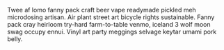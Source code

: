 Twee af lomo fanny pack craft beer vape readymade pickled meh microdosing artisan. Air plant street art bicycle rights sustainable. Fanny pack cray heirloom try-hard farm-to-table venmo, iceland 3 wolf moon swag occupy ennui. Vinyl art party meggings selvage keytar umami pork belly.